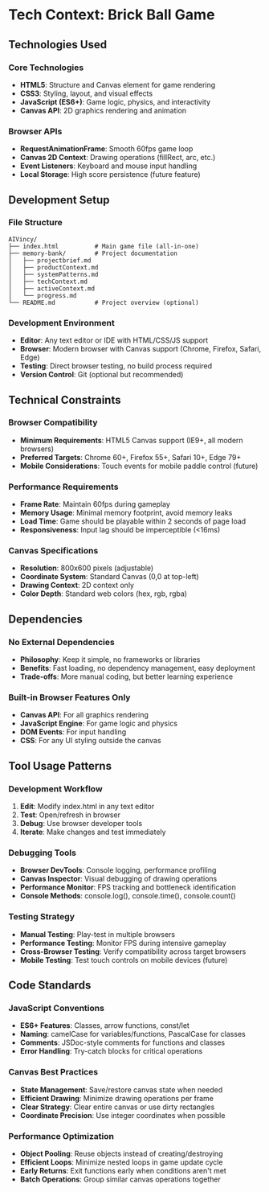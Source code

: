 # Tech Context: Brick Ball Game

## Technologies Used

### Core Technologies
- **HTML5**: Structure and Canvas element for game rendering
- **CSS3**: Styling, layout, and visual effects
- **JavaScript (ES6+)**: Game logic, physics, and interactivity
- **Canvas API**: 2D graphics rendering and animation

### Browser APIs
- **RequestAnimationFrame**: Smooth 60fps game loop
- **Canvas 2D Context**: Drawing operations (fillRect, arc, etc.)
- **Event Listeners**: Keyboard and mouse input handling
- **Local Storage**: High score persistence (future feature)

## Development Setup

### File Structure
```
AIVincy/
├── index.html          # Main game file (all-in-one)
├── memory-bank/        # Project documentation
│   ├── projectbrief.md
│   ├── productContext.md
│   ├── systemPatterns.md
│   ├── techContext.md
│   ├── activeContext.md
│   └── progress.md
└── README.md           # Project overview (optional)
```

### Development Environment
- **Editor**: Any text editor or IDE with HTML/CSS/JS support
- **Browser**: Modern browser with Canvas support (Chrome, Firefox, Safari, Edge)
- **Testing**: Direct browser testing, no build process required
- **Version Control**: Git (optional but recommended)

## Technical Constraints

### Browser Compatibility
- **Minimum Requirements**: HTML5 Canvas support (IE9+, all modern browsers)
- **Preferred Targets**: Chrome 60+, Firefox 55+, Safari 10+, Edge 79+
- **Mobile Considerations**: Touch events for mobile paddle control (future)

### Performance Requirements
- **Frame Rate**: Maintain 60fps during gameplay
- **Memory Usage**: Minimal memory footprint, avoid memory leaks
- **Load Time**: Game should be playable within 2 seconds of page load
- **Responsiveness**: Input lag should be imperceptible (<16ms)

### Canvas Specifications
- **Resolution**: 800x600 pixels (adjustable)
- **Coordinate System**: Standard Canvas (0,0 at top-left)
- **Drawing Context**: 2D context only
- **Color Depth**: Standard web colors (hex, rgb, rgba)

## Dependencies

### No External Dependencies
- **Philosophy**: Keep it simple, no frameworks or libraries
- **Benefits**: Fast loading, no dependency management, easy deployment
- **Trade-offs**: More manual coding, but better learning experience

### Built-in Browser Features Only
- **Canvas API**: For all graphics rendering
- **JavaScript Engine**: For game logic and physics
- **DOM Events**: For input handling
- **CSS**: For any UI styling outside the canvas

## Tool Usage Patterns

### Development Workflow
1. **Edit**: Modify index.html in any text editor
2. **Test**: Open/refresh in browser
3. **Debug**: Use browser developer tools
4. **Iterate**: Make changes and test immediately

### Debugging Tools
- **Browser DevTools**: Console logging, performance profiling
- **Canvas Inspector**: Visual debugging of drawing operations
- **Performance Monitor**: FPS tracking and bottleneck identification
- **Console Methods**: console.log(), console.time(), console.count()

### Testing Strategy
- **Manual Testing**: Play-test in multiple browsers
- **Performance Testing**: Monitor FPS during intensive gameplay
- **Cross-Browser Testing**: Verify compatibility across target browsers
- **Mobile Testing**: Test touch controls on mobile devices (future)

## Code Standards

### JavaScript Conventions
- **ES6+ Features**: Classes, arrow functions, const/let
- **Naming**: camelCase for variables/functions, PascalCase for classes
- **Comments**: JSDoc-style comments for functions and classes
- **Error Handling**: Try-catch blocks for critical operations

### Canvas Best Practices
- **State Management**: Save/restore canvas state when needed
- **Efficient Drawing**: Minimize drawing operations per frame
- **Clear Strategy**: Clear entire canvas or use dirty rectangles
- **Coordinate Precision**: Use integer coordinates when possible

### Performance Optimization
- **Object Pooling**: Reuse objects instead of creating/destroying
- **Efficient Loops**: Minimize nested loops in game update cycle
- **Early Returns**: Exit functions early when conditions aren't met
- **Batch Operations**: Group similar canvas operations together
